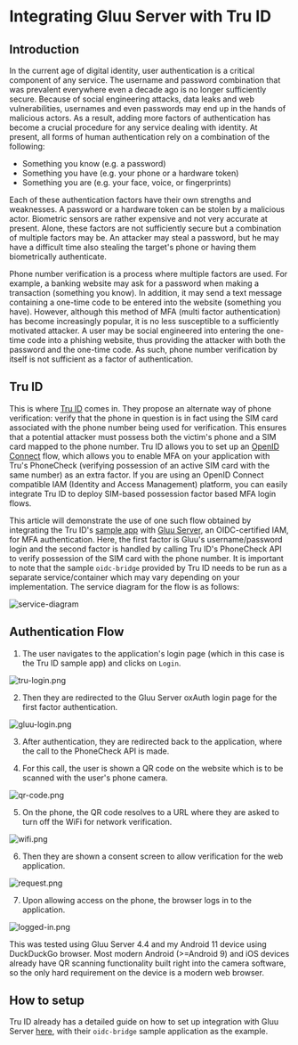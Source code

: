 # Integrating Gluu Server with Tru ID

## Introduction

In the current age of digital identity, user authentication is a critical component of any service. The username and password combination that was prevalent everywhere even a decade ago is no longer sufficiently secure. Because of social engineering attacks, data leaks and web vulnerabilities, usernames and even passwords may end up in the hands of malicious actors. As a result, adding more factors of authentication has become a crucial procedure for any service dealing with identity. At present, all forms of human authentication rely on a combination of the following:

- Something you know (e.g. a password)
- Something you have (e.g. your phone or a hardware token)
- Something you are (e.g. your face, voice, or fingerprints)

Each of these authentication factors have their own strengths and weaknesses. A password or a hardware token can be stolen by a malicious actor. Biometric sensors are rather expensive and not very accurate at present. Alone, these factors are not sufficiently secure but a combination of multiple factors may be. An attacker may steal a password, but he may have a difficult time also stealing the target's phone or having them biometrically authenticate. 

Phone number verification is a process where multiple factors are used. For example, a banking website may ask for a password when making a transaction (something you know). In addition, it may send a text message containing a one-time code to be entered into the website (something you have). However, although this method of MFA (multi factor authentication) has become increasingly popular, it is no less susceptible to a sufficiently motivated attacker. A user may be social engineered into entering the one-time code into a phishing website, thus providing the attacker with both the password and the one-time code. As such, phone number verification by itself is not sufficient as a factor of authentication.

## Tru ID

This is where [Tru ID](https://tru.id/) comes in. They propose an alternate way of phone verification: verify that the phone in question is in fact using the SIM card associated with the phone number being used for verification. This ensures that a potential attacker must possess both the victim's phone and a SIM card mapped to the phone number. Tru ID allows you to set up an [OpenID Connect](https://developer.tru.id/docs/oidc/integration) flow, which allows you to enable MFA on your application with Tru's PhoneCheck (verifying possession of an active SIM card with the same number) as an extra factor. If you are using an OpenID Connect compatible IAM (Identity and Access Management) platform, you can easily integrate Tru ID to deploy SIM-based possession factor based MFA login flows. 

This article will demonstrate the use of one such flow obtained by integrating the Tru ID's [sample app](https://github.com/tru-ID/oidc-bridge) with [Gluu Server](https://gluu.org/), an OIDC-certified IAM, for MFA authentication. Here, the first factor is Gluu's username/password login and the second factor is handled by calling Tru ID's PhoneCheck API to verify possession of the SIM card with the phone number. It is important to note that the sample `oidc-bridge` provided by Tru ID needs to be run as a separate service/container which may vary depending on your implementation. The service diagram for the flow is as follows:

![service-diagram](https://raw.githubusercontent.com/tru-ID/oidc-bridge/main/integration-gluu/gluu-truid-authentication-flow.png)

## Authentication Flow

1. The user navigates to the application's login page (which in this case is the Tru ID sample app) and clicks on `Login`.

![tru-login.png](../assets/tru-id/tru-login.png)

2. Then they are redirected to the Gluu Server oxAuth login page for the first factor authentication.

![gluu-login.png](../assets/tru-id/gluu-login.png)

3. After authentication, they are redirected back to the application, where the call to the PhoneCheck API is made.

4. For this call, the user is shown a QR code on the website which is to be scanned with the user's phone camera.

![qr-code.png](../assets/tru-id/qr-code.png)

5. On the phone, the QR code resolves to a URL where they are asked to turn off the WiFi for network verification.

![wifi.png](../assets/tru-id/wifi.png)

6. Then they are shown a consent screen to allow verification for the web application.

![request.png](../assets/tru-id/request.png)

7. Upon allowing access on the phone, the browser logs in to the application.

![logged-in.png](../assets/tru-id/logged-in.png)

This was tested using Gluu Server 4.4 and my Android 11 device using DuckDuckGo browser. Most modern Android (>=Android 9) and iOS devices already have QR scanning functionality built right into the camera software, so the only hard requirement on the device is a modern web browser.

## How to setup

Tru ID already has a detailed guide on how to set up integration with Gluu Server [here](https://github.com/tru-ID/oidc-bridge/tree/main/integration-gluu#readme), with their `oidc-bridge` sample application as the example. 